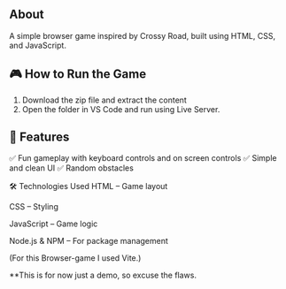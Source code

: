## About
A simple browser game inspired by Crossy Road, built using HTML, CSS, and JavaScript.

## 🎮 How to Run the Game

1. Download the zip file and extract the content
2. Open the folder in VS Code and run using Live Server.


## 🚀 Features
✅ Fun gameplay with keyboard controls and on screen controls
✅ Simple and clean UI
✅ Random obstacles

🛠️ Technologies Used
HTML – Game layout

CSS – Styling

JavaScript – Game logic

Node.js & NPM – For package management

(For this Browser-game I used Vite.)


**This is for now just a demo, so excuse the flaws.

